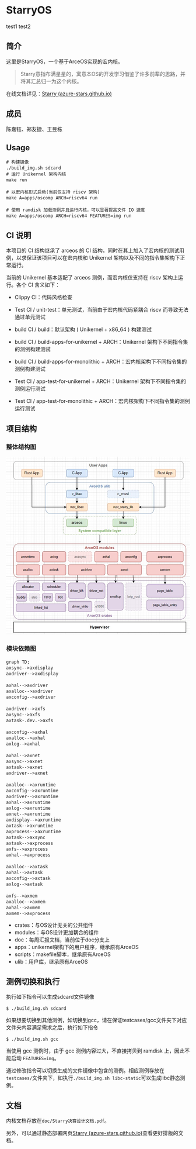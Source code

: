 # StarryOS
test1
test2
## 简介

这里是StarryOS，一个基于ArceOS实现的宏内核。

> Starry意指布满星星的，寓意本OS的开发学习借鉴了许多前辈的思路，并将其汇总归一为这个内核。

在线文档详见：[Starry (azure-stars.github.io)](https://azure-stars.github.io/Starry/)

## 成员

陈嘉钰、郑友捷、王昱栋

## Usage

```shell
# 构建镜像
./build_img.sh sdcard
# 运行 Unikernel 架构内核
make run

# 以宏内核形式启动(当前仅支持 riscv 架构)
make A=apps/oscomp ARCH=riscv64 run

# 使用 ramdisk 加载测例并且运行内核，可以显著提高文件 IO 速度
make A=apps/oscomp ARCH=riscv64 FEATURES=img run

```

## CI 说明
本项目的 CI 结构继承了 arceos 的 CI 结构，同时在其上加入了宏内核的测试用例，以求保证该项目可以在宏内核和 Unikernel 架构以及不同的指令集架构下正常运行。

当前的 Unikernel 基本适配了 arceos 测例，而宏内核仅支持在 riscv 架构上运行。各个 CI 含义如下：

* Clippy CI：代码风格检查

* Test CI / unit-test：单元测试，当前由于宏内核代码紧耦合 riscv 而导致无法通过单元测试

* build CI / build：默认架构 ( Unikernel + x86_64 ) 构建测试

* build CI / build-apps-for-unikernel + ARCH：Unikernel 架构下不同指令集的测例构建测试

* build CI / build-apps-for-monolithic + ARCH：宏内核架构下不同指令集的测例构建测试

* Test CI / app-test-for-unikernel + ARCH：Unikernel 架构下不同指令集的测例运行测试

* Test CI / app-test-for-monolithic + ARCH：宏内核架构下不同指令集的测例运行测试

## 项目结构

### 整体结构图

![image-20230603005345201](https://raw.githubusercontent.com/Azure-stars/Figure-Bed/main/image-20230603005345201.png)



### 模块依赖图

```mermaid
graph TD;
axsync-->axdisplay
axdriver-->axdisplay

axhal-->axdriver
axalloc-->axdriver
axconfig-->axdriver

axdriver-->axfs
axsync-->axfs
axtask-.dev.->axfs

axconfig-->axhal
axalloc-->axhal
axlog-->axhal

axhal-->axnet
axsync-->axnet
axtask-->axnet
axdriver-->axnet

axalloc-->axruntime
axconfig-->axruntime
axdriver-->axruntime
axhal-->axruntime
axlog-->axruntime
axnet-->axruntime
axdisplay-->axruntime
axtask-->axruntime
axprocess-->axruntime
axtask-->axsync
axtask-->axprocess
axfs-->axprocess
axhal-->axprocess

axalloc-->axtask
axhal-->axtask
axconfig-->axtask
axlog-->axtask

axfs-->axmem
axalloc-->axmem
axhal-->axmem
axmem-->axprocess
```

* crates：与OS设计无关的公共组件
* modules：与OS设计更加耦合的组件
* doc：每周汇报文档，当前位于doc分支上
* apps：unikernel架构下的用户程序，继承原有ArceOS
* scripts：makefile脚本，继承原有ArceOS
* ulib：用户库，继承原有ArceOS



## 测例切换和执行

执行如下指令可以生成sdcard文件镜像

```shell
$ ./build_img.sh sdcard
```

如果想要切换到其他测例，如切换到gcc，请在保证testcases/gcc文件夹下对应文件夹内容满足需求之后，执行如下指令

```shell
$ ./build_img.sh gcc
```

当使用 gcc 测例时，由于 gcc 测例内容过大，不直接拷贝到 ramdisk 上，因此不能启动 `FEATURES=img`。

通过修改指令可以切换生成的文件镜像中包含的测例。相应测例存放在`testcases/`文件夹下，如执行`./build_img.sh libc-static`可以生成libc静态测例。



## 文档

内核文档存放在`doc/Starry决赛设计文档.pdf`。

另外，可以通过静态部署网页[Starry (azure-stars.github.io)](https://azure-stars.github.io/Starry/)查看更好排版的文档。
